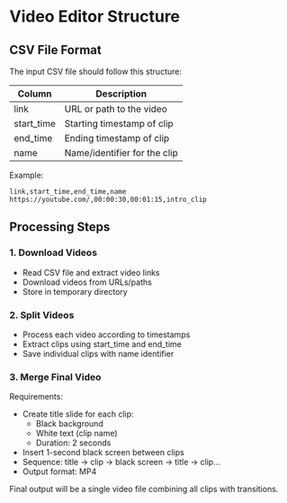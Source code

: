 # Video Editor Structure

## CSV File Format

The input CSV file should follow this structure:

| Column      | Description                    |
|-------------|--------------------------------|
| link        | URL or path to the video       |
| start_time  | Starting timestamp of clip     |
| end_time    | Ending timestamp of clip       |
| name        | Name/identifier for the clip   |

Example:
```csv
link,start_time,end_time,name
https://youtube.com/,00:00:30,00:01:15,intro_clip
```

## Processing Steps

### 1. Download Videos
- Read CSV file and extract video links
- Download videos from URLs/paths
- Store in temporary directory

### 2. Split Videos
- Process each video according to timestamps
- Extract clips using start_time and end_time
- Save individual clips with name identifier

### 3. Merge Final Video
Requirements:
- Create title slide for each clip:
  - Black background
  - White text (clip name)
  - Duration: 2 seconds
- Insert 1-second black screen between clips
- Sequence: title → clip → black screen → title → clip...
- Output format: MP4

Final output will be a single video file combining all clips with transitions.
